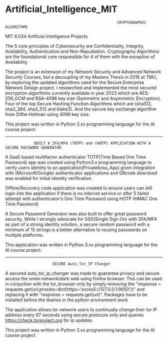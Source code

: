   # Artificial_Intelligence_MIT

                                                      CRYPTOGRAPHIC ALGORITHMS

  MIT 6.034 Artificial Intelligence Projects

The 5 core principles of Cybersecurity are Confidentiality, Integrity, Availability, Authentication and Non-Repudiation. Cryptography Algorithms are the foundational core responsible for 4 of them with the exception of Availability.

The project is an extension of my Network Security and Advanced Network Security Courses, but a decoupling of my Masters Thesis in 2016 at TMU, by exploring the updated algorithms used for the Secure Enterprise Network Design project. I researched and implemented the most secured encryption algorithms currently available in year 2023 which are AES-256_GCM and RSA-4096 key size (Symmetric and Asymmetric Encryption). Four of the top Secure Hashing Function Algorithms which are (sha512, sha3_384, sha3_512 and blake3). And the secure key exchange algorithm from Diffie-Hellman using 4096 key size.

This project was written in Python 3.xx programming language for the AI course project.
______________________________________________________________________________________________________________________________________________________

                 BUILT A 2FA/MFA (TOTP) and (HOTP) APPLICATION WITH A SECURE PASSWORD GENERATOR

A SaaS based multifactor authenticator TOTP(Time Based One Time Password) app was created using Python3.x programming language to verify users identity to an application(Privateboss_App) given integration with (Microsoft/Google) authenticator applications and QRcode download was enabled for initial identity verification.

Offline/Recovery code application was created to ensure users can still login into the application if there is no internet service or after 5 failed attempt with authenticator's One Time Password using HOTP (HMAC One Time Password)

A Secure Password Generator was also built to offer great password security. While I strongly advocate for SSO(Single Sign On) with 2FA/MFA as part of a strong identity solution, a secure random password with a minimum of 15 strings is a better alternative to reusing passwords on multiple platforms. 

This application was written in Python 3.xx programming language for the AI course project.
______________________________________________________________________________________________________________________________________________________

                         SECURE Auto_Tor_IP Changer 

A secured auto_tor_ip_changer was made to guarantee privacy and secure access the onion network/dark web using firefox browser. This can be used in conjuction with the tor_browser only by simply removing the "response = requests.get(url,proxies=dict(https='socks5://127.0.0.1:9050'))" and replacing it with "response = requests.get(url)". Packages have to be installed before the libaries in the python environment work

The application allows tor network users to continually change their tor IP address every 67 seconds using secure protocols only and queries https://check.torproject.org for ip updates.

This project was written in Python 3.xx programming language for the AI course project.
